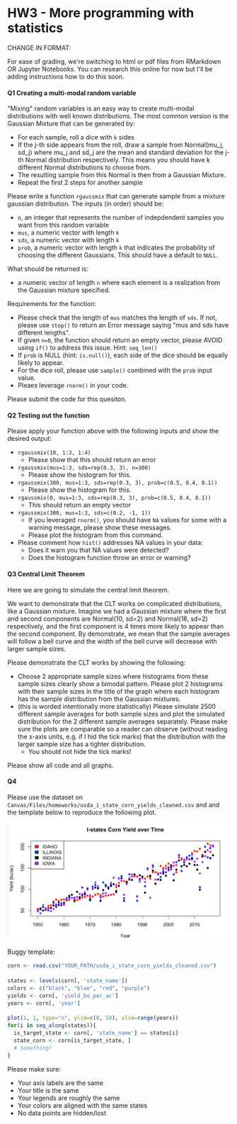 # HW3 - More programming with statistics

CHANGE IN FORMAT:

For ease of grading, we're switching to html or pdf files from RMarkdown OR Jupyter Notebooks.
You can research this online for now but I'll be adding instructions how to do this soon.

#### Q1 Creating a multi-modal random variable
"Mixing" random variables is an easy way to create multi-modal distributions with well known distributions.
The most common version is the Gaussian Mixture that can be generated by:
- For each sample, roll a dice with `k` sides
- If the j-th side appears from the roll, draw a sample from Normal(mu_j, sd_j) where mu_j and sd_j are the
  mean and standard deviation for the j-th Normal distribution respectively. This means you should have
  k different Normal distributions to choose from.
- The resulting sample from this Normal is then from a Gaussian Mixture.
- Repeat the first 2 steps for another sample


Please write a function `rgaussmix` that can generate sample from a mixture gaussian distribution.
The inputs (in order) should be:
- `n`, an integer that represents the number of indepdendent samples you want from this random variable
- `mus`, a numeric vector with length `k`
- `sds`, a numeric vector with length `k`
- `prob`, a numeric vector with length `k` that indicates the probability of choosing the different Gaussians. This should have a default to `NULL`.

What should be returned is:
- a numeric vector of length `n` where each element is a realization from the Gaussian mixture specified.


Requirements for the function:
- Please check that the length of `mus` matches the length of `sds`. If not, please use `stop()`
    to return an Error message saying "mus and sds have different lengths".
- If given `n=0`, the function should return an empty vector, please AVOID using `if()` to address this issue. Hint: `seq_len()`
- If `prob` is NULL (hint: `is.null()`), each side of the dice should be equally likely to appear.
- For the dice roll, please use `sample()` combined with the `prob` input value.
- Pleaes leverage `rnorm()` in your code.


Please submit the code for this quesiton.


#### Q2 Testing out the function
Please apply your function above with the following inputs and show the desired output:
- `rgaussmix(10, 1:3, 1:4)`
  - Please show that this should return an error
- `rgaussmix(mus=1:3, sds=rep(0.3, 3), n=300)`
  - Please show the histogram for this.
- `rgaussmix(300, mus=1:3, sds=rep(0.3, 3), prob=c(0.5, 0.4, 0.1))`
  - Please show the histogram for this.
- `rgaussmix(0, mus=1:3, sds=rep(0.3, 3), prob=c(0.5, 0.4, 0.1))`
  - This should return an empty vector
- `rgaussmix(300, mus=1:3, sds=c(0.2, -1, 1))`
  - If you leveraged `rnorm()`, you should have `NA` values for some with a warning message, please show these messages.
  - Please plot the histogram from this command.
- Please comment how `hist()` addresses NA values in your data:
  - Does it warn you that NA values were detected?
  - Does the histogram function throw an error or warning?


#### Q3 Central Limit Theorem
Here we are going to simulate the central limit theorem.

We want to demonstrate that the CLT works on complicated distributions, like a Gaussian mixture. Imagine we had a Gaussian mixture where the first and second components are Normal(10, sd=2) and Normal(18, sd=2) respectively, and the first component is 4 times more likely to appear than the second component.
By demonstrate, we mean that the sample averages will follow a bell curve and the width of the bell curve will decrease with larger sample sizes.

Please demonstrate the CLT works by showing the following:
- Choose 2 appropriate sample sizes where histograms from these sample sizes clearly show a bimodal pattern. Please plot 2 histograms with their sample sizes in the title of the graph where each histogram has the sample distribution from the Gaussian mixtures.
- (this is worded intentionally more statistically) Please simulate 2500 different sample averages for both sample sizes and plot the simulated distribution for the 2 different sample averages separately. Please make sure the plots are comparable so a reader can observe (without reading the x-axis units, e.g. if I hid the tick marks) that the distribution with the larger sample size has a tighter distribution.
  - You should not hide the tick marks!

Please show all code and all graphs.


#### Q4
Please use the dataset on `Canvas/Files/homeworks/usda_i_state_corn_yields_cleaned.csv` and and the template below to reproduce the following plot.

![I-states time series in corn yield](images/i-state-corn-trends.png)

Buggy template:
```r
corn <- read.csv("YOUR_PATH/usda_i_state_corn_yields_cleaned.csv")

states <- levels(corn[, 'state_name'])
colors <- c("black", "blue", "red", "purple")
yields <- corn[, 'yield_bu_per_ac']
years <- corn[, 'year']

plot(1, 1, type="n", ylim=c(0, 50), xlim=range(years))
for(i in seq_along(states)){
  is_target_state <- corn[, 'state_name'] == states[i]
  state_corn <- corn[is_target_state, ]
  # Something?
}
```
Please make sure:
- Your axis labels are the same
- Your title is the same
- Your legends are roughly the same
- Your colors are aligned with the same states
- No data points are hidden/lost

